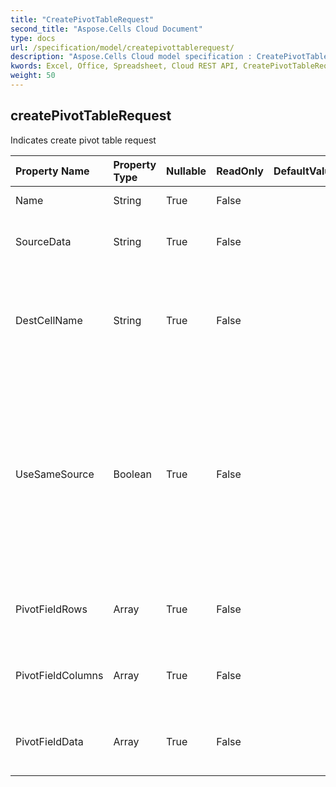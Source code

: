 ```yaml
---
title: "CreatePivotTableRequest"
second_title: "Aspose.Cells Cloud Document"
type: docs
url: /specification/model/createpivottablerequest/
description: "Aspose.Cells Cloud model specification : CreatePivotTableRequest. Effortlessly handle Excel and other spreadsheet documents with features like opening, generating, editing, splitting, merging, comparing, and converting."
kwords: Excel, Office, Spreadsheet, Cloud REST API, CreatePivotTableRequest
weight: 50
---
```


## **createPivotTableRequest**

Indicates create pivot table request 

| Property Name | Property Type | Nullable |  ReadOnly | DefaultValue | Description | 
| :- | :- | :- |:- |  :- | :- |
| Name | String | True |  False |  | Pivot table name |  
| SourceData | String | True |  False |  | The data for the new PivotTable cache. |  
| DestCellName | String | True |  False |  | The cell in the upper-left corner of the PivotTable report's destination range. |  
| UseSameSource | Boolean | True |  False |  | Indicates whether using same data source when another existing pivot table has used this data source.If the property is true, it will save memory. |  
| PivotFieldRows | Array<Integer> | True |  False |  | Represents row fields in a PivotTable report. |  
| PivotFieldColumns | Array<Integer> | True |  False |  | Represents column fields in a PivotTable report. |  
| PivotFieldData | Array<Integer> | True |  False |  | Represents data fields in a PivotTable report. |  

